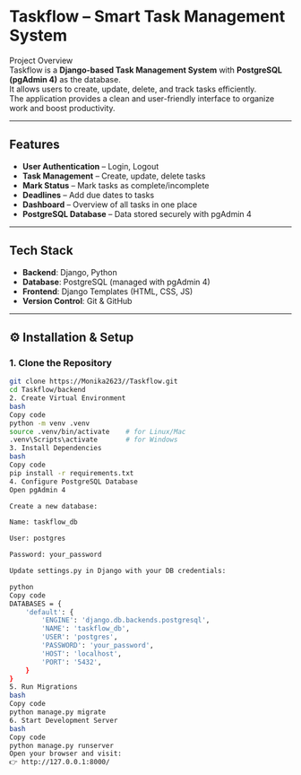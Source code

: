 # Taskflow – Smart Task Management System  

Project Overview  
Taskflow is a **Django-based Task Management System** with **PostgreSQL (pgAdmin 4)** as the database.  
It allows users to create, update, delete, and track tasks efficiently.  
The application provides a clean and user-friendly interface to organize work and boost productivity.  

---

## Features  
- **User Authentication** –  Login, Logout  
- **Task Management** – Create, update, delete tasks  
- **Mark Status** – Mark tasks as complete/incomplete  
- **Deadlines** – Add due dates to tasks  
- **Dashboard** – Overview of all tasks in one place  
- **PostgreSQL Database** – Data stored securely with pgAdmin 4  

---

## Tech Stack  
- **Backend**: Django, Python  
- **Database**: PostgreSQL (managed with pgAdmin 4)  
- **Frontend**: Django Templates (HTML, CSS, JS)  
- **Version Control**: Git & GitHub  

---

## ⚙️ Installation & Setup  

### 1. Clone the Repository  
```bash
git clone https://Monika2623//Taskflow.git
cd Taskflow/backend
2. Create Virtual Environment
bash
Copy code
python -m venv .venv
source .venv/bin/activate    # for Linux/Mac
.venv\Scripts\activate       # for Windows
3. Install Dependencies
bash
Copy code
pip install -r requirements.txt
4. Configure PostgreSQL Database
Open pgAdmin 4

Create a new database:

Name: taskflow_db

User: postgres

Password: your_password

Update settings.py in Django with your DB credentials:

python
Copy code
DATABASES = {
    'default': {
        'ENGINE': 'django.db.backends.postgresql',
        'NAME': 'taskflow_db',
        'USER': 'postgres',
        'PASSWORD': 'your_password',
        'HOST': 'localhost',
        'PORT': '5432',
    }
}
5. Run Migrations
bash
Copy code
python manage.py migrate
6. Start Development Server
bash
Copy code
python manage.py runserver
Open your browser and visit:
👉 http://127.0.0.1:8000/ 
